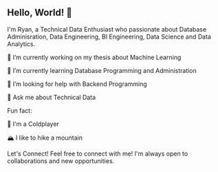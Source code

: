 ## Hello, World! 👋

I'm Ryan, a Technical Data Enthusiast who passionate about Database Adminisration, Data Engineering, BI Engineering, Data Science and Data Analytics.

🔭 I’m currently working on my thesis about Machine Learning

🌱 I’m currently learning Database Programming and Administration

🤔 I’m looking for help with Backend Programming

💬 Ask me about Technical Data

Fun fact:

🎵 I'm a Coldplayer

🏔️ I like to hike a mountain

Let's Connect!
Feel free to connect with me! I'm always open to collaborations and new opportunities.
